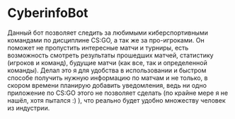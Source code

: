 # CyberinfoBot

Данный бот позволяет следить за любимыми киберспортивными командами по дисциплине CS:GO, а так же за про-игроками. Он поможет не пропустить интересные матчи и турниры, есть возможность смотреть результаты прошедших матчей, статистику (игроков и команд), будущие матчи (как все, так и определенной команды). Делал это я для удобства в использовании и быстром способе получить нужную информацию по матчам и не только, в скором времени планирую добавить уведомления, ведь ни одно приложение по CS:GO этого не позволяет сделать (по крайне мере я не нашёл, хотя пытался :) ), что реально будет удобно множеству человек из индустрии.
